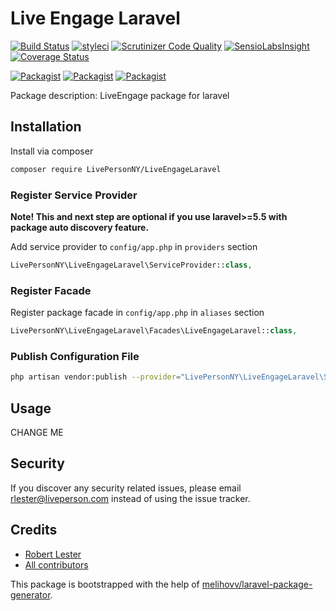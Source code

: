 # Live Engage Laravel

[![Build Status](https://travis-ci.org/liveperson/live-engage-laravel.svg?branch=master)](https://travis-ci.org/LivePersonNY/LiveEngageLaravel)
[![styleci](https://styleci.io/repos/CHANGEME/shield)](https://styleci.io/repos/CHANGEME)
[![Scrutinizer Code Quality](https://scrutinizer-ci.com/g/liveperson/live-engage-laravel/badges/quality-score.png?b=master)](https://scrutinizer-ci.com/g/LivePersonNY/LiveEngageLaravel/?branch=master)
[![SensioLabsInsight](https://insight.sensiolabs.com/projects/CHANGEME/mini.png)](https://insight.sensiolabs.com/projects/CHANGEME)
[![Coverage Status](https://coveralls.io/repos/github/liveperson/live-engage-laravel/badge.svg?branch=master)](https://coveralls.io/github/LivePersonNY/LiveEngageLaravel?branch=master)

[![Packagist](https://img.shields.io/packagist/v/liveperson/live-engage-laravel.svg)](https://packagist.org/packages/LivePersonNY/LiveEngageLaravel)
[![Packagist](https://poser.pugx.org/liveperson/live-engage-laravel/d/total.svg)](https://packagist.org/packages/LivePersonNY/LiveEngageLaravel)
[![Packagist](https://img.shields.io/packagist/l/liveperson/live-engage-laravel.svg)](https://packagist.org/packages/LivePersonNY/LiveEngageLaravel)

Package description: LiveEngage package for laravel

## Installation

Install via composer
```bash
composer require LivePersonNY/LiveEngageLaravel
```

### Register Service Provider

**Note! This and next step are optional if you use laravel>=5.5 with package
auto discovery feature.**

Add service provider to `config/app.php` in `providers` section
```php
LivePersonNY\LiveEngageLaravel\ServiceProvider::class,
```

### Register Facade

Register package facade in `config/app.php` in `aliases` section
```php
LivePersonNY\LiveEngageLaravel\Facades\LiveEngageLaravel::class,
```

### Publish Configuration File

```bash
php artisan vendor:publish --provider="LivePersonNY\LiveEngageLaravel\ServiceProvider" --tag="config"
```

## Usage

CHANGE ME

## Security

If you discover any security related issues, please email rlester@liveperson.com
instead of using the issue tracker.

## Credits

- [Robert Lester](https://github.com/LivePersonNY/LiveEngageLaravel)
- [All contributors](https://github.com/LivePersonNY/LiveEngageLaravel/graphs/contributors)

This package is bootstrapped with the help of
[melihovv/laravel-package-generator](https://github.com/melihovv/laravel-package-generator).
